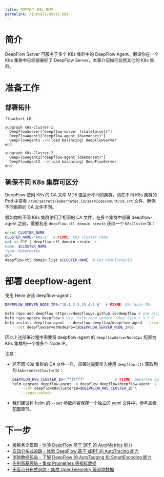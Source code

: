 ```yaml
---
title: 监控多个 K8s 集群
permalink: /install/multi-k8s
---
```


# 简介

DeepFlow Server 可服务于多个 K8s 集群中的 DeepFlow Agent。假设你在一个 K8s 集群中已经部署好了 DeepFlow Server，本章介绍如何监控其他的 K8s 集群。

# 准备工作

## 部署拓扑

```mermaid
flowchart LR

subgraph K8s-Cluster-1
  DeepFlowServer["deepflow-server (statefulset)"]
  DeepFlowAgent1["deepflow-agent (daemonset)"]
  DeepFlowAgent1 -->|load balancing| DeepFlowServer
end

subgraph K8s-Cluster-2
  DeepFlowAgent2["deepflow-agent (daemonset)"]
  DeepFlowAgent2 -->|load balancing| DeepFlowServer
end
```

## 确保不同 K8s 集群可区分

DeepFlow 使用 K8s 的 CA 文件 MD5 值区分不同的集群，请在不同 K8s 集群的 Pod 中查看 `/run/secrets/kubernetes.io/serviceaccount/ca.crt` 文件，确保不同集群的 CA 文件不同。

假如你的不同 K8s 集群使用了相同的 CA 文件，在多个集群中部署 deepflow-agent 之前，需要利用 `deepflow-ctl domain create` 获取一个 `K8sClusterID`：
```bash
unset CLUSTER_NAME
CLUSTER_NAME="k8s-1"  # FIXME: K8s cluster name
cat << EOF | deepflow-ctl domain create -f -
name: $CLUSTER_NAME
type: kubernetes
EOF
deepflow-ctl domain list $CLUSTER_NAME  # Get K8sClusterID
```

# 部署 deepflow-agent

使用 Helm 安装 deepflow-agent：
```bash
DEEPFLOW_SERVER_NODE_IPS="10.1.2.3,10.4.5.6"  # FIXME: K8s Node IPs

helm repo add deepflow https://deepflowys.github.io/deepflow # use aliyun: helm repo add deepflow https://deepflow-ce.oss-cn-beijing.aliyuncs.com/chart/stable
helm repo update deepflow # use `helm repo update` when helm < 3.7.0
helm install deepflow-agent -n deepflow deepflow/deepflow-agent --create-namespace \
    --set deepflowServerNodeIPS={$DEEPFLOW_SERVER_NODE_IPS}
```

因此上述部署过程中需要将 deepflow-agent 的 `deepflowServerNodeIps` 配置为 K8s 集群的一个或多个 Node IP。

注意：
- 若不同 K8s 集群的 CA 文件一样，部署时需要传入使用 `deepflow-ctl` 获取到的 `kubernetesClusterId`：
  ```bash
  DEEPFLOW_K8S_CLUSTER_ID="fffffff"              # FIXME: Generate by `deepflow-ctl domain create`
  helm upgrade deepflow-agent -n deepflow deepflow/deepflow-agent  \
      --set deepflowK8sClusterID=$DEEPFLOW_K8S_CLUSTER_ID \
      --reuse-values
  ```
- 我们建议将 helm 的 `--set` 参数内容保存一个独立的 yaml 文件中，参考[高级配置](./advanced-config/server-advanced-config/)章节。

# 下一步

- [微服务全景图 - 体验 DeepFlow 基于 BPF 的 AutoMetrics 能力](../auto-metrics/metrics-without-instrumentation/)
- [自动分布式追踪 - 体验 DeepFlow 基于 eBPF 的 AutoTracing 能力](../auto-tracing/tracing-without-instrumentation/)
- [消除数据孤岛 - 了解 DeepFlow 的 AutoTagging 和 SmartEncoding 能力](../auto-tagging/elimilate-data-silos/)
- [告别高基烦恼 - 集成 Promethes 等指标数据](../agent-integration/metrics/metrics-auto-tagging/)
- [无盲点分布式追踪 - 集成 OpenTelemetry 等追踪数据](../agent-integration/tracing/tracing-without-blind-spot/)
